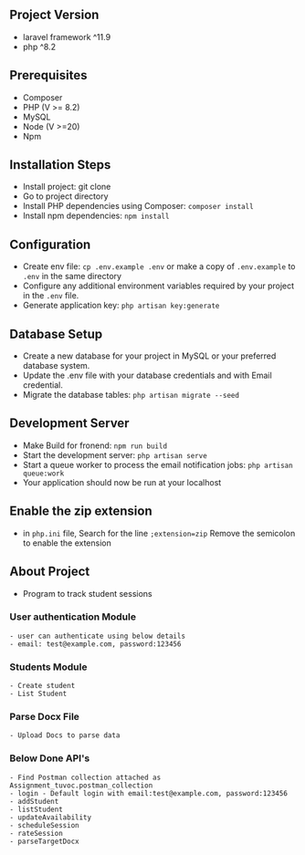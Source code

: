 
## Project Version
- laravel framework ^11.9
- php ^8.2

## Prerequisites
- Composer
- PHP (V >= 8.2)
- MySQL
- Node (V >=20)
- Npm

## Installation Steps
- Install project: git clone 
- Go to project directory
- Install PHP dependencies using Composer: ```composer install```
- Install npm dependencies: ```npm install```

## Configuration
- Create env file: ```cp .env.example .env``` or make a copy of `.env.example` to `.env` in the same directory
- Configure any additional environment variables required by your project in the `.env` file.
- Generate application key: ```php artisan key:generate```

## Database Setup
- Create a new database for your project in MySQL or your preferred database system.
- Update the .env file with your database credentials and with Email credential.
- Migrate the database tables:	```php artisan migrate --seed```

## Development Server
- Make Build for fronend: ```npm run build```
- Start the development server: ```php artisan serve```
- Start a queue worker to process the email notification jobs: ```php artisan queue:work```
- Your application should now be run at your localhost

## Enable the zip extension
-  in `php.ini` file, Search for the line `;extension=zip` Remove the semicolon to enable the extension

## About Project
- Program to track student sessions

### User authentication Module 
	- user can authenticate using below details
	- email: test@example.com, password:123456

### Students Module
	- Create student
	- List Student

### Parse Docx File
	- Upload Docs to parse data

### Below Done API's 
	- Find Postman collection attached as Assignment_tuvoc.postman_collection
	- login - Default login with email:test@example.com, password:123456
	- addStudent
	- listStudent
	- updateAvailability
	- scheduleSession
	- rateSession
	- parseTargetDocx

